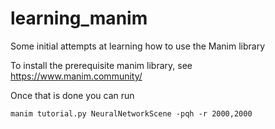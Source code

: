 # learning_manim
Some initial attempts at learning how to use the Manim library


To install the prerequisite manim library, see https://www.manim.community/

Once that is done you can run

`manim tutorial.py NeuralNetworkScene -pqh -r 2000,2000`
